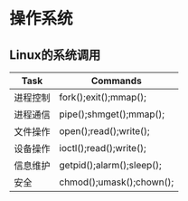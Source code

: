 # 操作系统

## Linux的系统调用

| Task     | Commands                  |
| -------- | ------------------------- |
| 进程控制 | fork();exit();mmap();     |
| 进程通信 | pipe();shmget();mmap();   |
| 文件操作 | open();read();write();    |
| 设备操作 | ioctl();read();write();   |
| 信息维护 | getpid();alarm();sleep(); |
| 安全     | chmod();umask();chown();  |